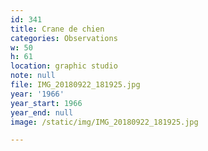 ```yaml
---
id: 341
title: Crane de chien
categories: Observations
w: 50
h: 61
location: graphic studio
note: null
file: IMG_20180922_181925.jpg
year: '1966'
year_start: 1966
year_end: null
image: /static/img/IMG_20180922_181925.jpg

---
```

